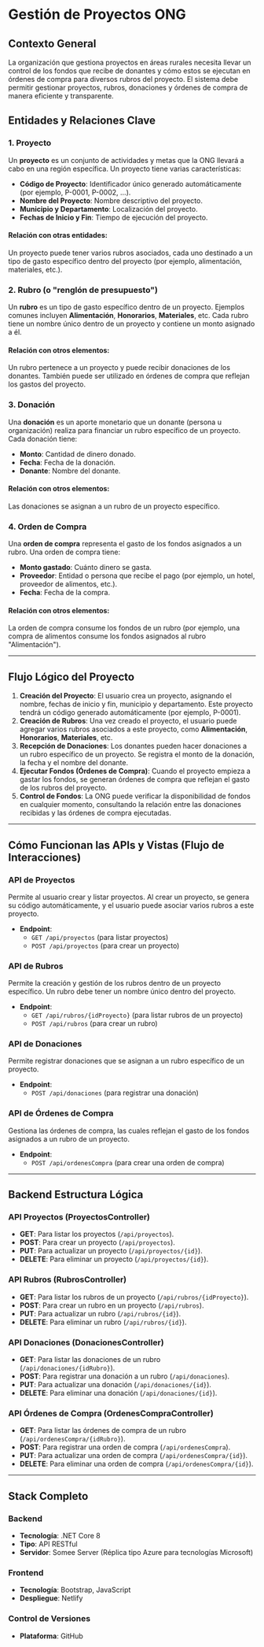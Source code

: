 # Gestión de Proyectos ONG

## Contexto General
La organización que gestiona proyectos en áreas rurales necesita llevar un control de los fondos que recibe de donantes y cómo estos se ejecutan en órdenes de compra para diversos rubros del proyecto. El sistema debe permitir gestionar proyectos, rubros, donaciones y órdenes de compra de manera eficiente y transparente.

## Entidades y Relaciones Clave

### 1. Proyecto
Un **proyecto** es un conjunto de actividades y metas que la ONG llevará a cabo en una región específica. Un proyecto tiene varias características:
- **Código de Proyecto**: Identificador único generado automáticamente (por ejemplo, P-0001, P-0002, ...).
- **Nombre del Proyecto**: Nombre descriptivo del proyecto.
- **Municipio y Departamento**: Localización del proyecto.
- **Fechas de Inicio y Fin**: Tiempo de ejecución del proyecto.

#### Relación con otras entidades:
Un proyecto puede tener varios rubros asociados, cada uno destinado a un tipo de gasto específico dentro del proyecto (por ejemplo, alimentación, materiales, etc.).

### 2. Rubro (o "renglón de presupuesto")
Un **rubro** es un tipo de gasto específico dentro de un proyecto. Ejemplos comunes incluyen **Alimentación**, **Honorarios**, **Materiales**, etc. Cada rubro tiene un nombre único dentro de un proyecto y contiene un monto asignado a él.

#### Relación con otros elementos:
Un rubro pertenece a un proyecto y puede recibir donaciones de los donantes. También puede ser utilizado en órdenes de compra que reflejan los gastos del proyecto.

### 3. Donación
Una **donación** es un aporte monetario que un donante (persona u organización) realiza para financiar un rubro específico de un proyecto. Cada donación tiene:
- **Monto**: Cantidad de dinero donado.
- **Fecha**: Fecha de la donación.
- **Donante**: Nombre del donante.

#### Relación con otros elementos:
Las donaciones se asignan a un rubro de un proyecto específico.

### 4. Orden de Compra
Una **orden de compra** representa el gasto de los fondos asignados a un rubro. Una orden de compra tiene:
- **Monto gastado**: Cuánto dinero se gasta.
- **Proveedor**: Entidad o persona que recibe el pago (por ejemplo, un hotel, proveedor de alimentos, etc.).
- **Fecha**: Fecha de la compra.

#### Relación con otros elementos:
La orden de compra consume los fondos de un rubro (por ejemplo, una compra de alimentos consume los fondos asignados al rubro "Alimentación").

---

## Flujo Lógico del Proyecto
1. **Creación del Proyecto**:
   El usuario crea un proyecto, asignando el nombre, fechas de inicio y fin, municipio y departamento. Este proyecto tendrá un código generado automáticamente (por ejemplo, P-0001).
2. **Creación de Rubros**:
   Una vez creado el proyecto, el usuario puede agregar varios rubros asociados a este proyecto, como **Alimentación**, **Honorarios**, **Materiales**, etc.
3. **Recepción de Donaciones**:
   Los donantes pueden hacer donaciones a un rubro específico de un proyecto. Se registra el monto de la donación, la fecha y el nombre del donante.
4. **Ejecutar Fondos (Órdenes de Compra)**:
   Cuando el proyecto empieza a gastar los fondos, se generan órdenes de compra que reflejan el gasto de los rubros del proyecto.
5. **Control de Fondos**:
   La ONG puede verificar la disponibilidad de fondos en cualquier momento, consultando la relación entre las donaciones recibidas y las órdenes de compra ejecutadas.

---

## Cómo Funcionan las APIs y Vistas (Flujo de Interacciones)

### API de Proyectos

Permite al usuario crear y listar proyectos. Al crear un proyecto, se genera su código automáticamente, y el usuario puede asociar varios rubros a este proyecto.

- **Endpoint**: 
  - `GET /api/proyectos` (para listar proyectos)
  - `POST /api/proyectos` (para crear un proyecto)

### API de Rubros

Permite la creación y gestión de los rubros dentro de un proyecto específico. Un rubro debe tener un nombre único dentro del proyecto.

- **Endpoint**: 
  - `GET /api/rubros/{idProyecto}` (para listar rubros de un proyecto)
  - `POST /api/rubros` (para crear un rubro)

### API de Donaciones

Permite registrar donaciones que se asignan a un rubro específico de un proyecto.

- **Endpoint**: 
  - `POST /api/donaciones` (para registrar una donación)

### API de Órdenes de Compra

Gestiona las órdenes de compra, las cuales reflejan el gasto de los fondos asignados a un rubro de un proyecto.

- **Endpoint**: 
  - `POST /api/ordenesCompra` (para crear una orden de compra)

---

## Backend Estructura Lógica

### API Proyectos (ProyectosController)

- **GET**: Para listar los proyectos (`/api/proyectos`).
- **POST**: Para crear un proyecto (`/api/proyectos`).
- **PUT**: Para actualizar un proyecto (`/api/proyectos/{id}`).
- **DELETE**: Para eliminar un proyecto (`/api/proyectos/{id}`).

### API Rubros (RubrosController)

- **GET**: Para listar los rubros de un proyecto (`/api/rubros/{idProyecto}`).
- **POST**: Para crear un rubro en un proyecto (`/api/rubros`).
- **PUT**: Para actualizar un rubro (`/api/rubros/{id}`).
- **DELETE**: Para eliminar un rubro (`/api/rubros/{id}`).

### API Donaciones (DonacionesController)

- **GET**: Para listar las donaciones de un rubro (`/api/donaciones/{idRubro}`).
- **POST**: Para registrar una donación a un rubro (`/api/donaciones`).
- **PUT**: Para actualizar una donación (`/api/donaciones/{id}`).
- **DELETE**: Para eliminar una donación (`/api/donaciones/{id}`).

### API Órdenes de Compra (OrdenesCompraController)

- **GET**: Para listar las órdenes de compra de un rubro (`/api/ordenesCompra/{idRubro}`).
- **POST**: Para registrar una orden de compra (`/api/ordenesCompra`).
- **PUT**: Para actualizar una orden de compra (`/api/ordenesCompra/{id}`).
- **DELETE**: Para eliminar una orden de compra (`/api/ordenesCompra/{id}`).

---

## Stack Completo

### Backend

- **Tecnología**: .NET Core 8
- **Tipo**: API RESTful
- **Servidor**: Somee Server (Réplica tipo Azure para tecnologías Microsoft)

### Frontend

- **Tecnología**: Bootstrap, JavaScript
- **Despliegue**: Netlify

### Control de Versiones

- **Plataforma**: GitHub
